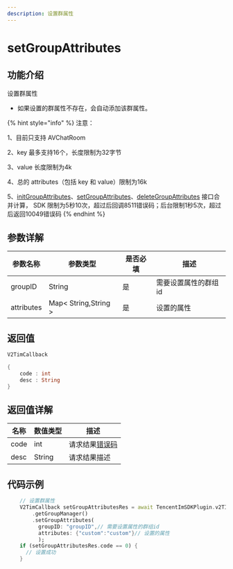 ```yaml
---
description: 设置群属性
---
```


# setGroupAttributes

## 功能介绍

设置群属性

* 如果设置的群属性不存在，会自动添加该群属性。

{% hint style="info" %}
注意：

1、目前只支持 AVChatRoom

2、key 最多支持16个，长度限制为32字节

3、value 长度限制为4k

4、总的 attributes（包括 key 和 value）限制为16k

5、[initGroupAttributes](initgroupattributes.md)、[setGroupAttributes](setgroupattributes.md)、[deleteGroupAttributes](deletegroupattributes.md) 接口合并计算， SDK 限制为5秒10次，超过后回调8511错误码；后台限制1秒5次，超过后返回10049错误码
{% endhint %}

## 参数详解

| 参数名称       | 参数类型                 | 是否必填 | 描述          |
| ---------- | -------------------- | ---- | ----------- |
| groupID    | String               | 是    | 需要设置属性的群组id |
| attributes | Map< String,String > | 是    | 设置的属性       |

## 返回值

```dart
V2TimCallback

{
    code : int
    desc : String
}
```

## 返回值详解

| 名称   | 数值类型   | 描述                                                             |
| ---- | ------ | -------------------------------------------------------------- |
| code | int    | 请求结果[错误码](https://cloud.tencent.com/document/product/269/1671) |
| desc | String | 请求结果描述                                                         |

## 代码示例

```dart
    // 设置群属性
    V2TimCallback setGroupAttributesRes = await TencentImSDKPlugin.v2TIMManager
        .getGroupManager()
        .setGroupAttributes(
          groupID: "groupID",// 需要设置属性的群组id
          attributes: {"custom":"custom"}// 设置的属性
          );
    if (setGroupAttributesRes.code == 0) {
      // 设置成功
    }
```

